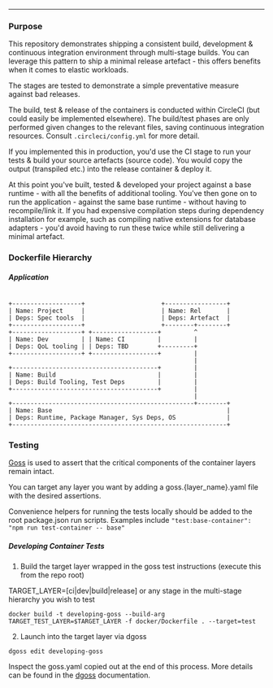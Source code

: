---


### Purpose

This repository demonstrates shipping a consistent build, development & continuous integration environment through multi-stage builds.
You can leverage this pattern to ship a minimal release artefact - this offers benefits when it comes to elastic workloads.

The stages are tested to demonstrate a simple preventative measure against bad releases.

The build, test & release of the containers is conducted within CircleCI (but could easily be implemented elsewhere).
The build/test phases are only performed given changes to the relevant files, saving continuous integration resources.
Consult `.circleci/config.yml` for more detail.

If you implemented this in production, you'd use the CI stage to run your tests & build your source artefacts (source code).
You would copy the output (transpiled etc.) into the release container & deploy it.

At this point you've built, tested & developed your project against a base runtime - with all the benefits of additional tooling.
You've then gone on to run the application - against the same base runtime - without having to recompile/link it.
If you had expensive compilation steps during dependency installation for example, such as compiling native extensions for database adapters - you'd avoid having to run these twice while still delivering a minimal artefact.

### Dockerfile Hierarchy

##### Application

```
                                          
+-------------------+                     +-----------------+
| Name: Project     |                     | Name: Rel       |
| Deps: Spec tools  |                     | Deps: Artefact  |
+-------------------+                     +--------+--------+
+-------------------+ +------------------+         ^
| Name: Dev         | | Name: CI         |         |
| Deps: QoL tooling | | Deps: TBD        +---------+
+-------------------+ +------------------+         |
                                                   |
+----------------------------------------+         |
| Name: Build                            |         |
| Deps: Build Tooling, Test Deps         |         |
+----------------------------------------+         |
                                                   |
+--------------------------------------------------+--------+
| Name: Base                                                |
| Deps: Runtime, Package Manager, Sys Deps, OS              |
+-----------------------------------------------------------+

```

### Testing

[Goss](https://github.com/aelsabbahy/goss) is used to assert that the critical components of the container layers remain intact.

You can target any layer you want by adding a goss.{layer_name}.yaml file with the desired assertions.

Convenience helpers for running the tests locally should be added to the root package.json run scripts.
Examples include `"test:base-container": "npm run test-container -- base"`

##### Developing Container Tests

1. Build the target layer wrapped in the goss test instructions (execute this from the repo root)

TARGET_LAYER=[ci|dev|build|release] or any stage in the multi-stage hierarchy you wish to test

`docker build -t developing-goss --build-arg TARGET_TEST_LAYER=$TARGET_LAYER -f docker/Dockerfile . --target=test`

2. Launch into the target layer via dgoss

`dgoss edit developing-goss`

Inspect the goss.yaml copied out at the end of this process.
More details can be found in the [dgoss](https://github.com/aelsabbahy/goss/tree/master/extras/dgoss) documentation.